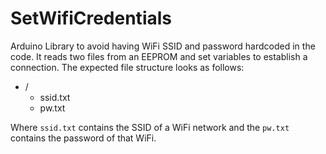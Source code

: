# SetWifiCredentials

Arduino Library to avoid having WiFi SSID and password hardcoded in the code.
It reads two files from an EEPROM and set variables to establish a connection.
The expected file structure looks as follows:

- /
    - ssid.txt
    - pw.txt

Where `ssid.txt` contains the SSID of a WiFi network and the `pw.txt` contains the password of that WiFi.